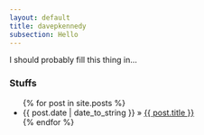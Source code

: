```yaml
---
layout: default
title: davepkennedy
subsection: Hello
---
```

I should probably fill this thing in…

### Stuffs

<ul class="posts">
{% for post in site.posts %}
<li><span>{{ post.date | date_to_string }}</span> &raquo; <a href="{{ site.baseurl }}{{ post.url }}">{{ post.title }}</a></li>
{% endfor %}
</ul>
